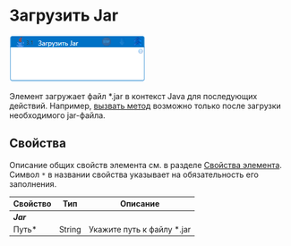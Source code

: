 # Загрузить Jar

![](<../../../.gitbook/assets/java-jar-load.png>)

Элемент загружает файл \*.jar в контекст Java для последующих действий. Например, [вызвать метод](https://docs.primo-rpa.ru/primo-rpa/g_elements/el_extra/els_java/el_invokemethod) возможно только после загрузки необходимого jar-файла.

## Свойства
Описание общих свойств элемента см. в разделе [Свойства элемента](https://docs.primo-rpa.ru/primo-rpa/primo-studio/process/elements#svoistva-elementa).\
Символ `*` в названии свойства указывает на обязательность его заполнения. 

| Свойство             | Тип                   | Описание                                      |
| -------------------- | --------------------- | --------------------------------------------- |
| ***Jar***     | |  |
| Путь\*               | String                | Укажите путь к файлу \*.jar |

